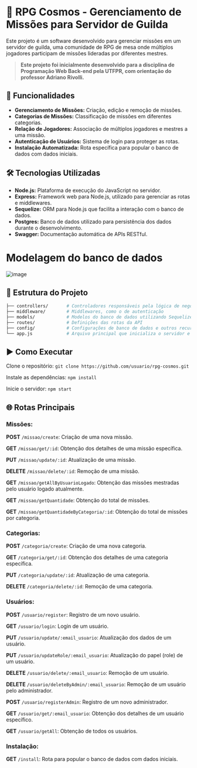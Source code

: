 # 🌌 RPG Cosmos - Gerenciamento de Missões para Servidor de Guilda

Este projeto é um software desenvolvido para gerenciar missões em um servidor de guilda, uma comunidade de RPG de mesa onde múltiplos jogadores participam de missões lideradas por diferentes mestres.

> **Este projeto foi inicialmente desenvolvido para a disciplina de Programação Web Back-end pela UTFPR, com orientação do professor Adriano Rivolli.**

## 🚀 Funcionalidades

- **Gerenciamento de Missões:** Criação, edição e remoção de missões.
- **Categorias de Missões:** Classificação de missões em diferentes categorias.
- **Relação de Jogadores:** Associação de múltiplos jogadores e mestres a uma missão.
- **Autenticação de Usuários:** Sistema de login para proteger as rotas.
- **Instalação Automatizada:** Rota específica para popular o banco de dados com dados iniciais.

## 🛠️ Tecnologias Utilizadas

- **Node.js:** Plataforma de execução do JavaScript no servidor.
- **Express:** Framework web para Node.js, utilizado para gerenciar as rotas e middlewares.
- **Sequelize:** ORM para Node.js que facilita a interação com o banco de dados.
- **Postgres:** Banco de dados utilizado para persistência dos dados durante o desenvolvimento.
- **Swagger:** Documentação automática de APIs RESTful.

# Modelagem do banco de dados
![image](https://github.com/user-attachments/assets/9fd03c38-da14-436a-be31-ac647298c0ac)


## 📂 Estrutura do Projeto

```bash
├── controllers/       # Controladores responsáveis pela lógica de negócios
├── middleware/        # Middlewares, como o de autenticação
├── models/            # Modelos do banco de dados utilizando Sequelize
├── routes/            # Definições das rotas da API
├── config/            # Configurações de banco de dados e outros recursos
└── app.js             # Arquivo principal que inicializa o servidor e configura o Express
```

## ▶️ Como Executar

Clone o repositório:
`git clone https://github.com/usuario/rpg-cosmos.git`

Instale as dependências:
`npm install`

Inicie o servidor:
`npm start`

## 🌐 Rotas Principais

### Missões:
**POST** `/missao/create`: Criação de uma nova missão.

**GET** `/missao/get/:id`: Obtenção dos detalhes de uma missão específica.

**PUT** `/missao/update/:id`: Atualização de uma missão.

**DELETE** `/missao/delete/:id`: Remoção de uma missão.

**GET** `/missao/getAllByUsuarioLogado`: Obtenção das missões mestradas pelo usuário logado atualmente.

**GET** `/missao/getQuantidade`: Obtenção do total de missões.

**GET** `/missao/getQuantidadeByCategoria/:id`: Obtenção do total de missões por categoria.



### Categorias:
**POST** `/categoria/create`: Criação de uma nova categoria.

**GET** `/categoria/get/:id`: Obtenção dos detalhes de uma categoria específica.

**PUT** `/categoria/update/:id`: Atualização de uma categoria.

**DELETE** `/categoria/delete/:id`: Remoção de uma categoria.



### Usuários:
**POST** `/usuario/register`: Registro de um novo usuário.

**GET** `/usuario/login`: Login de um usuário.

**PUT** `/usuario/update/:email_usuario`: Atualização dos dados de um usuário.

**PUT** `/usuario/updateRole/:email_usuario`: Atualização do papel (role) de um usuário.

**DELETE** `/usuario/delete/:email_usuario`: Remoção de um usuário.

**DELETE** `/usuario/deleteByAdmin/:email_usuario`: Remoção de um usuário pelo administrador.

**POST** `/usuario/registerAdmin`: Registro de um novo administrador.

**GET** `/usuario/get/:email_usuario`: Obtenção dos detalhes de um usuário específico.

**GET** `/usuario/getAll`: Obtenção de todos os usuários.



### Instalação:
**GET** `/install`: Rota para popular o banco de dados com dados iniciais.
